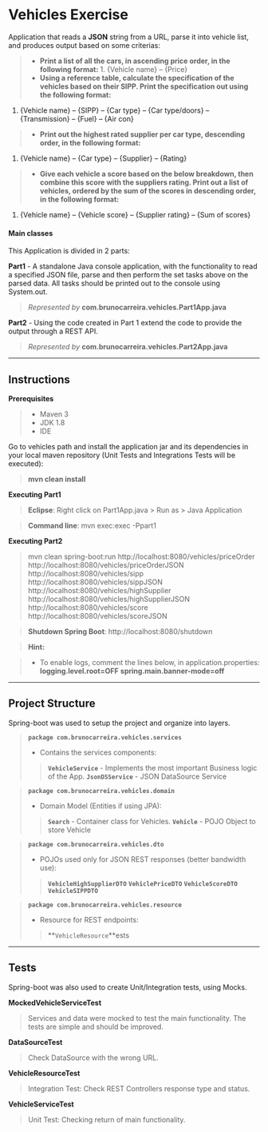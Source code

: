Vehicles Exercise
===================


Application that reads a **JSON** string from a URL, parse it into vehicle list, and produces output based on some criterias:
> - **Print a list of all the cars, in ascending price order, in the following format:**
	1. {Vehicle name} – {Price}
> - **Using a reference table, calculate the specification of the vehicles based on their SIPP. Print the specification out using the following format:**
1. {Vehicle name} – {SIPP} – {Car type} – {Car type/doors} – {Transmission} – {Fuel} – {Air con}
> - **Print out the highest rated supplier per car type, descending order, in the following format:**
1. {Vehicle name} – {Car type} – {Supplier} – {Rating}
> - **Give each vehicle a score based on the below breakdown, then combine this score with the suppliers rating. Print out a list of vehicles, ordered by the sum of the scores in descending order, in the following format:**
1. {Vehicle name} – {Vehicle score} – {Supplier rating} – {Sum of scores}

#### <i class="icon-refresh"></i> Main classes

This Application is divided in 2 parts:

**Part1** - A standalone Java console application, with the functionality to read a specified JSON file, parse and then perform the set tasks above on the parsed data. All tasks should be printed out to the console using System.out.
> *Represented by* **com.brunocarreira.vehicles.Part1App.java**

**Part2** - Using the code created in Part 1 extend the code to provide the output through a REST API.
> *Represented by* **com.brunocarreira.vehicles.Part2App.java**

----------


Instructions
-------------

**Prerequisites** 
> - Maven 3
> - JDK 1.8
> - IDE

Go to vehicles path and install the application jar and its dependencies in your local maven repository (Unit Tests and Integrations Tests will be executed):
> **mvn clean install**

**Executing Part1** 

> **Eclipse**: Right click on Part1App.java > Run as > Java Application

> **Command line**: mvn exec:exec -Ppart1

**Executing Part2** 

> mvn clean spring-boot:run
> http://localhost:8080/vehicles/priceOrder 
> http://localhost:8080/vehicles/priceOrderJSON
> http://localhost:8080/vehicles/sipp
> http://localhost:8080/vehicles/sippJSON
> http://localhost:8080/vehicles/highSupplier
> http://localhost:8080/vehicles/highSupplierJSON
> http://localhost:8080/vehicles/score
> http://localhost:8080/vehicles/scoreJSON

> **Shutdown Spring Boot**: http://localhost:8080/shutdown

> **Hint:**

> - To enable logs, comment the lines below, in application.properties:
**logging.level.root=OFF**
**spring.main.banner-mode=off**

----------


Project Structure
-------------------

Spring-boot was used to setup the project and organize into layers.

> **```package com.brunocarreira.vehicles.services```**
> - Contains the services components:
> > **```VehicleService```** - Implements the most important Business logic of the App.
> > **```JsonDSService```** - JSON DataSource Service


> **```package com.brunocarreira.vehicles.domain```**
> - Domain Model (Entities if using JPA):
> > **```Search```** - Container class for Vehicles.
> > **```Vehicle```** - POJO Object to store Vehicle


> **```package com.brunocarreira.vehicles.dto```**
> - POJOs used only for JSON REST responses (better bandwidth use):
> > **```VehicleHighSupplierDTO```**
> > **```VehiclePriceDTO```**
> > **```VehicleScoreDTO```**
> > **```VehicleSIPPDTO```**

> **```package com.brunocarreira.vehicles.resource```**
> - Resource for REST endpoints:
> > **```VehicleResource```**ests


----------


Tests
-------------------

Spring-boot was also used to create Unit/Integration tests, using Mocks.

**MockedVehicleServiceTest** 
> Services and data were mocked to test the main functionality. The tests are simple and should be improved.

**DataSourceTest** 
> Check DataSource with the wrong URL.

**VehicleResourceTest** 
> Integration Test: Check REST Controllers response type and status.

**VehicleServiceTest** 
> Unit Test: Checking return of main functionality.
